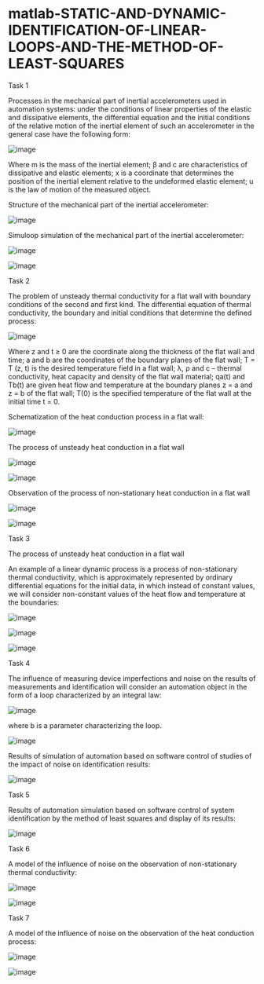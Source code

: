 # matlab-STATIC-AND-DYNAMIC-IDENTIFICATION-OF-LINEAR-LOOPS-AND-THE-METHOD-OF-LEAST-SQUARES

Task 1

Processes in the mechanical part of inertial accelerometers used in automation systems: under the conditions of linear properties of the elastic and dissipative elements, the differential equation and the initial conditions of the relative motion of the inertial element of such an accelerometer in the general case have the following form:

![image](https://github.com/IlAnP7L24/matlab-STATIC-AND-DYNAMIC-IDENTIFICATION-OF-LINEAR-loopS-AND-THE-METHOD-OF-LEAST-SQUARES/assets/158156829/d9cf849e-d756-4eae-94c0-fe896d20401e)

Where m is the mass of the inertial element; β and c are characteristics of dissipative and elastic elements; x is a coordinate that determines the position of the inertial element relative to the undeformed elastic element; u is the law of motion of the measured object.

Structure of the mechanical part of the inertial accelerometer:

![image](https://github.com/IlAnP7L24/matlab-STATIC-AND-DYNAMIC-IDENTIFICATION-OF-LINEAR-loopS-AND-THE-METHOD-OF-LEAST-SQUARES/assets/158156829/68bec14a-70a9-4040-9071-17a0f2871792)

Simuloop simulation of the mechanical part of the inertial accelerometer:

![image](https://github.com/IlAnP7L24/matlab-STATIC-AND-DYNAMIC-IDENTIFICATION-OF-LINEAR-loopS-AND-THE-METHOD-OF-LEAST-SQUARES/assets/158156829/340682ee-4ae2-4f41-8007-321772e67eaa)

![image](https://github.com/IlAnP7L24/matlab-STATIC-AND-DYNAMIC-IDENTIFICATION-OF-LINEAR-loopS-AND-THE-METHOD-OF-LEAST-SQUARES/assets/158156829/10922f7c-9e97-4d84-8e33-024802eda4c0)


Task 2

The problem of unsteady thermal conductivity for a flat wall with boundary conditions of the second and first kind.
The differential equation of thermal conductivity, the boundary and initial conditions that determine the defined process:

![image](https://github.com/IlAnP7L24/matlab-STATIC-AND-DYNAMIC-IDENTIFICATION-OF-LINEAR-loopS-AND-THE-METHOD-OF-LEAST-SQUARES/assets/158156829/d888c106-d7f3-46a4-9cd2-5ae93688f775)

Where z and t ≥ 0 are the coordinate along the thickness of the flat wall and time; a and b are the coordinates of the boundary planes of the flat wall; T = T (z, t) is the desired temperature field in a flat wall; λ, ρ and с – thermal conductivity, heat capacity and density of the flat wall material; qa(t) and Tb(t) are given heat flow and temperature at the boundary planes z = a and z = b of the flat wall; T(0) is the specified temperature of the flat wall at the initial time t = 0.

Schematization of the heat conduction process in a flat wall:

![image](https://github.com/IlAnP7L24/matlab-STATIC-AND-DYNAMIC-IDENTIFICATION-OF-LINEAR-loopS-AND-THE-METHOD-OF-LEAST-SQUARES/assets/158156829/e65adff3-15b1-4e2d-9567-05717a4da994)

The process of unsteady heat conduction in a flat wall

![image](https://github.com/IlAnP7L24/matlab-STATIC-AND-DYNAMIC-IDENTIFICATION-OF-LINEAR-loopS-AND-THE-METHOD-OF-LEAST-SQUARES/assets/158156829/cdc3f2b0-590e-410e-bd92-3ac0b1517c3c)

![image](https://github.com/IlAnP7L24/matlab-STATIC-AND-DYNAMIC-IDENTIFICATION-OF-LINEAR-loopS-AND-THE-METHOD-OF-LEAST-SQUARES/assets/158156829/12ad76f1-c0ef-4acb-b536-c3df5f4ae384)


Observation of the process of non-stationary heat conduction in a flat wall

![image](https://github.com/IlAnP7L24/matlab-STATIC-AND-DYNAMIC-IDENTIFICATION-OF-LINEAR-loopS-AND-THE-METHOD-OF-LEAST-SQUARES/assets/158156829/ba6aa366-4c47-4683-b72e-87aff3d5245c)

![image](https://github.com/IlAnP7L24/matlab-STATIC-AND-DYNAMIC-IDENTIFICATION-OF-LINEAR-loopS-AND-THE-METHOD-OF-LEAST-SQUARES/assets/158156829/3a3a4576-3b72-41bd-bc01-2a5e29c814c1)


Task 3

The process of unsteady heat conduction in a flat wall

An example of a linear dynamic process is a process of non-stationary thermal conductivity, which is approximately represented by ordinary differential equations for the initial data, in which instead of constant values, we will consider non-constant values ​​of the heat flow and temperature at the boundaries:

![image](https://github.com/IlAnP7L24/matlab-STATIC-AND-DYNAMIC-IDENTIFICATION-OF-LINEAR-loopS-AND-THE-METHOD-OF-LEAST-SQUARES/assets/158156829/2473d4c3-2803-4944-bc7c-18bae37bd2ca)

![image](https://github.com/IlAnP7L24/matlab-STATIC-AND-DYNAMIC-IDENTIFICATION-OF-LINEAR-loopS-AND-THE-METHOD-OF-LEAST-SQUARES/assets/158156829/86881e88-e2c8-4c33-b5e1-9c01d7c06ae8)

![image](https://github.com/IlAnP7L24/matlab-STATIC-AND-DYNAMIC-IDENTIFICATION-OF-LINEAR-loopS-AND-THE-METHOD-OF-LEAST-SQUARES/assets/158156829/d3c25bf8-0cac-4fd8-9753-4e124d53ecd7)


Task 4

The influence of measuring device imperfections and noise on the results of measurements and identification will consider an automation object in the form of a loop characterized by an integral law:

![image](https://github.com/IlAnP7L24/matlab-STATIC-AND-DYNAMIC-IDENTIFICATION-OF-LINEAR-loopS-AND-THE-METHOD-OF-LEAST-SQUARES/assets/158156829/415b91cb-8eee-4472-9dce-9a3f88f23a4f)

where b is a parameter characterizing the loop.

![image](https://github.com/IlAnP7L24/matlab-STATIC-AND-DYNAMIC-IDENTIFICATION-OF-LINEAR-loopS-AND-THE-METHOD-OF-LEAST-SQUARES/assets/158156829/f2b5d081-8de0-4449-afc4-18db9f977e2d)

Results of simulation of automation based on software control of studies of the impact of noise on identification results:

![image](https://github.com/IlAnP7L24/matlab-STATIC-AND-DYNAMIC-IDENTIFICATION-OF-LINEAR-loopS-AND-THE-METHOD-OF-LEAST-SQUARES/assets/158156829/87df177f-fbf1-4974-ba4c-462a25aa2193)


Task 5

Results of automation simulation based on software control of system identification by the method of least squares and display of its results:

![image](https://github.com/IlAnP7L24/matlab-STATIC-AND-DYNAMIC-IDENTIFICATION-OF-LINEAR-loopS-AND-THE-METHOD-OF-LEAST-SQUARES/assets/158156829/a23aebf5-3c0a-45e2-a1a8-03261c851446)


Task 6 

A model of the influence of noise on the observation of non-stationary thermal conductivity:

![image](https://github.com/IlAnP7L24/matlab-STATIC-AND-DYNAMIC-IDENTIFICATION-OF-LINEAR-loopS-AND-THE-METHOD-OF-LEAST-SQUARES/assets/158156829/0a83da41-fe80-472c-b196-941a96051a40)

![image](https://github.com/IlAnP7L24/matlab-STATIC-AND-DYNAMIC-IDENTIFICATION-OF-LINEAR-loopS-AND-THE-METHOD-OF-LEAST-SQUARES/assets/158156829/8dca108b-7ebb-4e1a-9114-7eeaa3f0d4ea)

Task 7

A model of the influence of noise on the observation of the heat conduction process:

![image](https://github.com/IlAnP7L24/matlab-STATIC-AND-DYNAMIC-IDENTIFICATION-OF-LINEAR-loopS-AND-THE-METHOD-OF-LEAST-SQUARES/assets/158156829/1212c86e-c708-4393-a035-0bcd793f288e)

![image](https://github.com/IlAnP7L24/matlab-STATIC-AND-DYNAMIC-IDENTIFICATION-OF-LINEAR-loopS-AND-THE-METHOD-OF-LEAST-SQUARES/assets/158156829/d9b0cac5-6a24-4d41-b7df-126c05f88b58)
